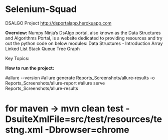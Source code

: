 # Selenium-Squad
DSALGO Project
http://dsportalapp.herokuapp.com

**Overview:**
Numpy Ninja’s DsAlgo portal, also known as the Data Structures and Algorithms Portal, is a website dedicated to providing resources and try out the python code on below modules:
Data Structures - Introduction
Array
Linked List
Stack
Queue
Tree
Graph


Key Topics:


**How to run the project:**


#allure --version
#allure generate Reports_Screenshots/allure-results -o Reports_Screenshots/allure-report
#allure serve Reports_Screenshots/allure-results

# for maven -> mvn clean test -DsuiteXmlFile=src/test/resources/testng.xml -Dbrowser=chrome


